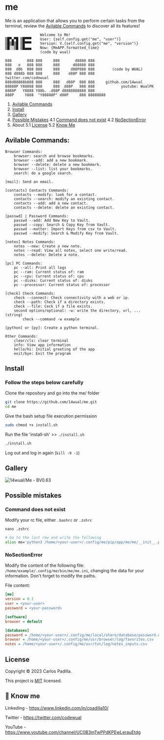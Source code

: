 # me

Me is an application that allows you to perform certain tasks from the terminal, review the [Avilable Commands](https://github.com/14wual/me#avilable-commands) to discover all its features!

```
                Welcome to Me! 
▒█▀▄▀█ ▒█▀▀▀    User: {self.config.get("me", "user")}
▒█▒█▒█ ▒█▀▀▀    Version: V.{self.config.get("me", "version")} 
▒█░░▒█ ▒█▄▄▄    Now: {MeAPP.formatted_time}
                (code by wual)
```

```
888       888 888     888       d8888 888
888   o   888 888     888      d88888 888
888  d8b  888 888     888     d88P888 888        (code by WUAL)
888 d888b 888 888     888    d88P 888 888            twitter.com/codewual
888d88888b888 888     888   d88P  888 888     github.com/14wual
88888P Y88888 888     888  d88P   888 888            youtube: WualPK
8888P   Y8888 Y88b. .d88P d8888888888 888     
888P     Y888  "Y88888P" d88P     888 88888888
```

1. [Avilable Commands](https://github.com/14wual/me#avilable-commands)
2. [Install](https://github.com/14wual/me#install)
3. [Gallery](https://github.com/14wual/me#install)
4. [Possible Mistakes](https://github.com/14wual/me#possible-mistakes)
   4.1 [Command does not exist](https://github.com/14wual/me#command-does-not-exist)
   4.2 [NoSectionError](https://github.com/14wual/me#nosectionerror)
5. About
   5.1 [License](https://github.com/14wual/me#license)
   5.2 [Know Me](https://github.com/14wual/me#-know-me)

## Avilable Commands:

```
Browser Commands:
    browser: search and browse bookmarks.
    browser --add: add a new bookmark.
    browser --delete: delete a new bookmark.
    browser --list: list your bookmarks.
    search: do a google search.

[mail]: Send an email.
    
[contacts] Contacts Commands:
    contacts --modify: look for a contact.
    contacts --search: modify an existing contact.
    contacts --add: add a new contact.
    contacts --delete: delete an existing contact.

[passwd] | Password Commands:
    passwd --add: Add New Key to Vault.
    passwd --copy: Search & Copy Key from Vault.
    passwd --matter: Import Keys from csv to Vault.
    passwd --modify: Search & Modify Key from Vault.
    
[notes] Notes Commands:
    notes --new: Create a new note.
    notes --read: View all notes, select one write/read.
    notes --delete: Delete a note.
    
[pc] PC Commands:
    pc --all: Print all logs
    pc --ram: Current status of: ram
    pc --cpu: Current status of: cpu
    pc --disks: Current status of: disks
    pc --processor: Current status of: processor

[check] Check Commands:
    check --connect: Check connectivity with a web or ip.
    check --path: Check if a directory exists.
    check --file: Ceck if a file exists.
    second options/optional: -w: write the directory, url, ... (string)
        check --command -w example
        
[python] or [py]: Create a python terminal.
    
Other Commands:
    clear/cls: clear terminal
    info: View app information
    hello/hi: Initial greeting of the app
    exit/bye: Exit the program
```

## Install

### Follow the steps below carefully

Clone the repository and go into the me/ folder

```bash
git clone https://github.com/14wual/me.git
cd me
```

Give the bash setup file execution permission

```bash
sudo chmod +x install.sh
```

Run the file 'install-sh' >> `./install.sh`

```bash
./install.sh
```

Log out and log in again (`kill -9 -1`)

## Gallery

![14wual/Me - BV0.63](https://user-images.githubusercontent.com/105047274/216813795-52684672-216b-430d-9b6a-b3456f44c981.png)


## Possible mistakes

### Command does not exist

Modify your rc file, either `.bashrc` or `.zshrc`

```
nano .zshrc
```

```bash
# Go to the last row and write the following
alias me='python3 /home/<your-user>/.config/me/pip/app/me/me/__init__.py'
```

### NoSectionError

Modify the content of the following file: `/home/example/.config/me/bin/me/me.ini`, changing the data for your information.
Don't forget to modify the paths.

File content:

```ini
[me]
version = 0.1 
user = <your-user> 
password = <your-password>

[software]
browser = default

[databases]
password = /home/<your-user>/.config/me/local/share/database/password.db
browser = /home/<your-user>/.config/me/usr/browser/log/favorites.csv
notes = /home/<your-user>/.config/me/usr/txt/log/notes_inputs.csv
```

## License
Copyright © 2023 Carlos Padilla.

This project is [MIT](https://github.com/14wual/me/blob/main/LICENSE) licensed.

## 🚀 Know me
Linkeding - https://www.linkedin.com/in/cpadilla10/ 

Twitter - https://twitter.com/codewual 

YouTube - https://www.youtube.com/channel/UC0B3mTwPPdKPEwLerauEtdg
